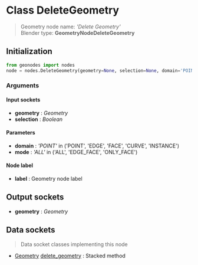 
# Class DeleteGeometry

> Geometry node name: _'Delete Geometry'_<br>Blender type:  **GeometryNodeDeleteGeometry**

## Initialization


```python
from geonodes import nodes
node = nodes.DeleteGeometry(geometry=None, selection=None, domain='POINT', mode='ALL', label=None)
```


### Arguments


#### Input sockets



- **geometry** : _Geometry_
- **selection** : _Boolean_



#### Parameters



- **domain** : _'POINT'_ in ('POINT', 'EDGE', 'FACE', 'CURVE', 'INSTANCE')
- **mode** : _'ALL'_ in ('ALL', 'EDGE_FACE', 'ONLY_FACE')



#### Node label



- **label** : Geometry node label



## Output sockets



- **geometry** : _Geometry_



## Data sockets

> Data socket classes implementing this node


- [Geometry](./sockets/Geometry.md) [delete_geometry](./sockets/Geometry.md#delete_geometry) : Stacked method


